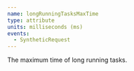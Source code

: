 ```yaml
---
name: longRunningTasksMaxTime
type: attribute
units: milliseconds (ms)
events:
  - SyntheticRequest
---
```


The maximum time of long running tasks.